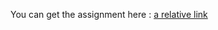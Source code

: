 You can get the assignment here : [a relative link](http://www.ajarhitung.com/2017/01/contoh-soal-dan-pembahasan-tentang_24.html)